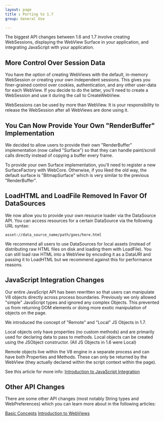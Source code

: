 ```yaml
---
layout: page
title : Porting to 1.7
group: General Use

---
```


The biggest API changes between 1.6 and 1.7 involve creating WebSessions, displaying the WebView Surface in your application, and integrating JavaScript with your application.

## More Control Over Session Data

You have the option of creating WebViews with the default, in-memory WebSession or creating your own independent sessions. This gives you finer-grained control over cookies, authentication, and any other user-data for each WebView. If you decide to do the latter, you'll need to create a WebSession and use it during the call to CreateWebView. 

WebSessions can be used by more than WebView. It is your responsibility to release the WebSession after all WebViews are done using it.

## You Can Now Provide Your Own "RenderBuffer" Implementation

We decided to allow users to provide their own "RenderBuffer" implementation (now called "Surface") so that they can handle paint/scroll calls directly instead of copying a buffer every frame.

To provide your own Surface implementation, you'll need to register a new SurfaceFactory with WebCore. Otherwise, if you liked the old way, the default surface is "BitmapSurface" which is very similar to the previous "RenderBuffer".

## LoadHTML and LoadFile Removed In Favor Of DataSources

We now allow you to provide your own resource loader via the DataSource API. You can access resources for a certain DataSource via the following URL syntax:

`asset://data_source_name/path/goes/here.html`

We recommend all users to use DataSources for local assets (instead of distributing raw HTML files on disk and loading them with LoadFile). You can still load raw HTML into a WebView by encoding it as a DataURI and passing it to LoadHTML but we recommend against this for performance reasons.

## JavaScript Integration Changes

Our entire JavaScript API has been rewritten so that users can manipulate V8 objects directly across process boundaries. Previously we only allowed "simple" JavaScript types and ignored any complex Objects. This prevented us from returning DOM elements or doing more exotic manipulation of objects on the page.

We introduced the concept of "Remote" and "Local" JS Objects in 1.7. 

Local objects only have properties (no custom methods) and are primarily used for declaring data to pass to methods. Local objects can be created using the JSObject constructor. (All JS Objects in 1.6 were Local)

Remote objects live within the V8 engine in a separate process and can have both Properties and Methods. These can only be returned by the WebView (they actually declared within the script context within the page).

See this article for more info: [Introduction to JavaScript Integration](http://wiki.awesomium.com/javascript-integration/introduction-to-javascript-integration.html)

## Other API Changes

There are some other API changes (most notably String types and WebPreferences) which you can learn more about in the following articles:

[Basic Concepts](http://wiki.awesomium.com/getting-started/basic-concepts.html)
[Introduction to WebViews](http://wiki.awesomium.com/general-use/introduction-to-web-views.html)
